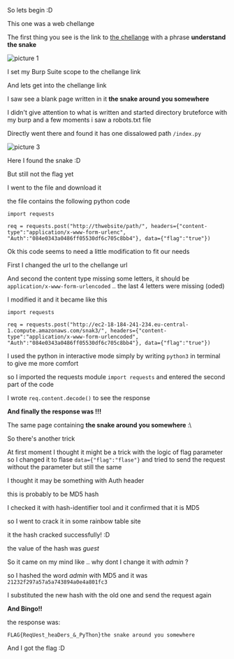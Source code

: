 So lets begin :D

This one was a web chellange

The first thing you see is the link to [the chellange](http://ec2-18-184-241-234.eu-central-1.compute.amazonaws.com/snak3/) with a phrase **understand the snake**

![picture 1](https://imgur.com/zLLvjIu)



I set my Burp Suite scope to the chellange link

And lets get into the chellange link

I saw see a blank page written in it **the snake around you somewhere**

I didn't give attention to what is written and started directory bruteforce with my burp and a few moments i saw a robots.txt file

Directly went there and found it has one dissalowed path `/index.py`

![picture 3](https://imgur.com/Nbxq7V7)


Here I found the snake :D

But still not the flag yet

I went to the file and download it

the file contains the following python code

```
import requests

req = requests.post("http://thwebsite/path/", headers={"content-type":"application/x-www-form-urlenc", "Auth":"084e0343a0486ff05530df6c705c8bb4"}, data={"flag":"true"})
```

Ok this code seems to need a little modification to fit our needs

First I changed the url to the chellange url

And second the content type missing some letters, it should be `application/x-www-form-urlencoded` .. the last 4 letters were missing (oded)

I modified it and it became like this

```
import requests

req = requests.post("http://ec2-18-184-241-234.eu-central-1.compute.amazonaws.com/snak3/", headers={"content-type":"application/x-www-form-urlencoded", "Auth":"084e0343a0486ff05530df6c705c8bb4"}, data={"flag":"true"})
```

I used the python in interactive mode simply by writing `python3` in terminal to give me more comfort

so I imported the requests module `import requests` and entered the second part of the code

I wrote `req.content.decode()` to see the response 

**And finally the response was !!!**

The same page containing **the snake around you somewhere** :\

So there's another trick



At first moment I thought it might be a trick with the logic of flag parameter so I changed it to flase `data={"flag":"flase"}` and tried to send the request without the parameter but still the same


I thought it may be something with Auth header

this is probably to be MD5 hash

I checked it with hash-identifier tool and it confirmed that it is MD5

so I went to crack it in some rainbow table site

it the hash cracked successfully! :D

the value of the hash was *guest*



So it came on my mind like .. why dont I change it with *admin* ?

so I hashed the word *admin* with MD5 and it was `21232f297a57a5a743894a0e4a801fc3`

I substituted the new hash with the old one and send the request again

**And Bingo!!**

the response was:

`FLAG{ReqUest_heaDers_&_PyThon}the snake around you somewhere`

And I got the flag :D
